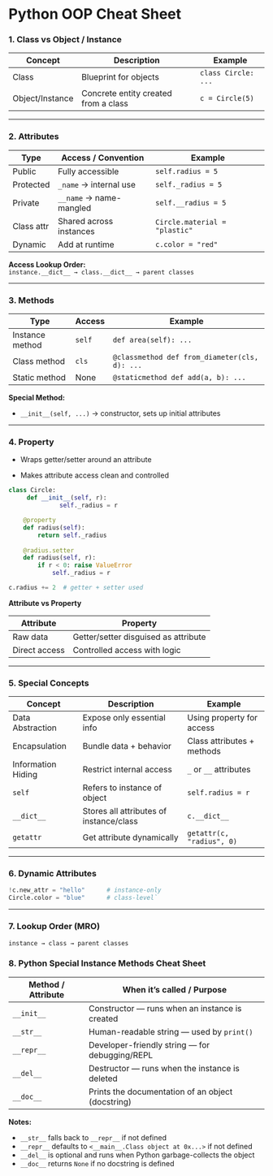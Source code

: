 # **Python OOP Cheat Sheet**

### **1. Class vs Object / Instance**

|Concept|Description|Example|
|---|---|---|
|Class|Blueprint for objects|`class Circle: ...`|
|Object/Instance|Concrete entity created from a class|`c = Circle(5)`|

---

### **2. Attributes**

|Type|Access / Convention|Example|
|---|---|---|
|Public|Fully accessible|`self.radius = 5`|
|Protected|`_name` → internal use|`self._radius = 5`|
|Private|`__name` → name-mangled|`self.__radius = 5`|
|Class attr|Shared across instances|`Circle.material = "plastic"`|
|Dynamic|Add at runtime|`c.color = "red"`|

**Access Lookup Order:**  
`instance.__dict__ → class.__dict__ → parent classes`

---

### **3. Methods**

|Type|Access|Example|
|---|---|---|
|Instance method|`self`|`def area(self): ...`|
|Class method|`cls`|`@classmethod def from_diameter(cls, d): ...`|
|Static method|None|`@staticmethod def add(a, b): ...`|

**Special Method:**

- `__init__(self, ...)` → constructor, sets up initial attributes
    

---

### **4. Property**

- Wraps getter/setter around an attribute
    
- Makes attribute access clean and controlled
    
```python
class Circle:
     def __init__(self, r):
              self._radius = r

	@property
	def radius(self):
		return self._radius
	
	@radius.setter
	def radius(self, r):
		if r < 0: raise ValueError
			self._radius = r  

c.radius += 2  # getter + setter used
```


**Attribute vs Property**

|Attribute|Property|
|---|---|
|Raw data|Getter/setter disguised as attribute|
|Direct access|Controlled access with logic|

---

### **5. Special Concepts**

|Concept|Description|Example|
|---|---|---|
|Data Abstraction|Expose only essential info|Using property for access|
|Encapsulation|Bundle data + behavior|Class attributes + methods|
|Information Hiding|Restrict internal access|`_` or `__` attributes|
|`self`|Refers to instance of object|`self.radius = r`|
|`__dict__`|Stores all attributes of instance/class|`c.__dict__`|
|`getattr`|Get attribute dynamically|`getattr(c, "radius", 0)`|

---

### **6. Dynamic Attributes**

```python
!c.new_attr = "hello"      # instance-only 
Circle.color = "blue"      # class-level`
```

---

### **7. Lookup Order (MRO)**

`instance → class → parent classes`

### 8. Python Special Instance Methods Cheat Sheet

| Method / Attribute | When it’s called / Purpose                             |
|-------------------|-------------------------------------------------------|
| `__init__`        | Constructor — runs when an instance is created       |
| `__str__`         | Human-readable string — used by `print()`            |
| `__repr__`        | Developer-friendly string — for debugging/REPL       |
| `__del__`         | Destructor — runs when the instance is deleted       |
| `__doc__`         | Prints the documentation of an object (docstring)    |

**Notes:**
- `__str__` falls back to `__repr__` if not defined  
- `__repr__` defaults to `<__main__.Class object at 0x...>` if not defined  
- `__del__` is optional and runs when Python garbage-collects the object 
- `__doc__` returns `None` if no docstring is defined
